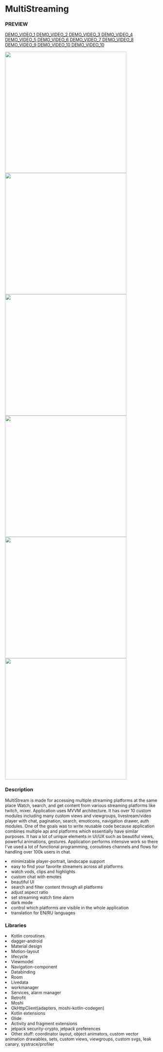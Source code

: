 # MultiStreaming
<h3>PREVIEW</h3>
<p float="left">
<a href="http://danielktx.com/images/multistream/video/display/row_1_1.mp4" type="video/mp4">DEMO_VIDEO_1   </a>
<a href="http://danielktx.com/images/multistream/video/display/row_1_24.mp4" type="video/mp4">DEMO_VIDEO_2  </a>
   <a href="http://danielktx.com/images/multistream/video/display/row_1_24.mp4" type="video/mp4">DEMO_VIDEO_3  </a>
   <a href="http://danielktx.com/images/multistream/video/display/row_1_7.mp4" type="video/mp4">DEMO_VIDEO_4   </a>
   <a href="http://danielktx.com/images/multistream/video/display/row_1_9.mp4" type="video/mp4">DEMO_VIDEO_5   </a>
   <a href="http://danielktx.com/images/multistream/video/display/row_1_10.mp4" type="video/mp4">DEMO_VIDEO_6  </a>
   <a href="http://danielktx.com/images/multistream/video/display/row_1_16.mp4" type="video/mp4">DEMO_VIDEO_7  </a>
   <a href="http://danielktx.com/images/multistream/video/display/row_1_18.mp4" type="video/mp4">DEMO_VIDEO_8  </a>
   <a href="http://danielktx.com/images/multistream/video/display/row_1_20.mp4" type="video/mp4">DEMO_VIDEO_9  </a>
   <a href="http://danielktx.com/images/multistream/video/display/row_1_5.mp4" type="video/mp4">DEMO_VIDEO_10  </a>
   <a href="http://danielktx.com/images/multistream/video/display/row_1_25.mp4" type="video/mp4">DEMO_VIDEO_10 </a>
</p>

<p float="left">
   <img width="400" src="http://danielktx.com/images/multistream/row-1-col-1.jpg" />
  <img width="400" src="http://danielktx.com/images/multistream/row-1-col-2.jpg" />
    <img width="400" src="http://danielktx.com/images/multistream/row-1-col-3.jpg" />
    <img width="400" src="http://danielktx.com/images/multistream/row-1-col-4.jpg" />
  <img width="400" src="http://danielktx.com/images/multistream/row-1-col-5.jpg" />
  <img width="400" src="http://danielktx.com/images/multistream/row-1-col-7.jpg" />
  </p>

<h3>Description</h3>
<p>MultiStream is made for accessing multiple streaming platforms at the same place
Watch, search, and get content from various streaming platforms like twitch, mixer. Application uses MVVM architecture. It has over 10 custom modules including many custom views and viewgroups, livestream/video player with chat, pagination, search, emoticons, navigation drawer, auth modules. One of the goals was to write reusable code because application combines multiple api and platforms which essentially have similar purposes. It has a lot of unique elements in UI/UX such as beautiful views, powerful animations, gestures. Application performs intensive work so there I've used a lot of functional programming, coroutines channels and flows for handling over 100k users in chat. </p>

<li>minimizable player-portrait, landscape support</li>
<li>easy to find your favorite streamers across all platforms</li>
<li>watch vods, clips and highlights</li>
<li>custom chat with emotes</li>
<li>beautiful UI</li>
<li>search and filter content through all platforms</li>
<li>adjust aspect ratio</li>
<li>set streaming watch time alarm</li>
<li>dark mode</li>
<li>control which platforms are visible in the whole application</li>
<li>translation for EN/RU languages</li>
<h3> Libraries </h3>
<p>
  <li>Kotlin coroutines</li> 
  <li>dagger-android</li>
  <li>Material design</li>
  <li>Motion-layout</li>
   <li>lifecycle</li>
  <li>Viewmodel</li>
  <li>Navigation-component</li> 
  <li>Databinding</li> 
  <li>Room</li> 
  <li>Livedata</li> 
   <li>workmanager</li>
  <li>Services, alarm manager</li> 
  <li>Retrofit</li>
  <li>Moshi</li>
  <li>OkHttpClient(adapters, moshi-kotlin-codegen)</li> 
  <li>Kotlin extensions</li> 
  <li>Glide</li>
  <li>Activity and fragment extensions</li> 
   <li>jetpack security-crypto, jetpack preferences</li>
  <li>Other stuff: coordinator layout, object animators, custom vector animation drawables, sets, custom views, viewgroups, custom svgs, leak canary, systrace/profiler</li>
</p>
